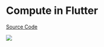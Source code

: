 # Compute in Flutter

[Source Code](../source/compute-in-flutter.dart)

![](../images/compute-in-flutter.jpg)
